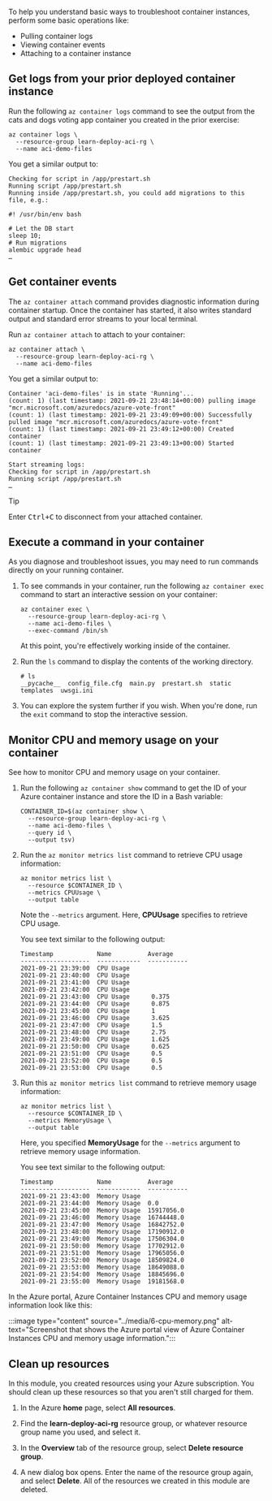 To help you understand basic ways to troubleshoot container instances, perform some basic operations like:

* Pulling container logs
* Viewing container events
* Attaching to a container instance

## Get logs from your prior deployed container instance

Run the following `az container logs` command to see the output from the cats and dogs voting app container you created in the prior exercise:

```azurecli
az container logs \
  --resource-group learn-deploy-aci-rg \
  --name aci-demo-files
```

You get a similar output to:

```output
Checking for script in /app/prestart.sh
Running script /app/prestart.sh
Running inside /app/prestart.sh, you could add migrations to this file, e.g.:

#! /usr/bin/env bash

# Let the DB start
sleep 10;
# Run migrations
alembic upgrade head
…
```

## Get container events

The `az container attach` command provides diagnostic information during container startup. Once the container has started, it also writes standard output and standard error streams to your local terminal.

Run `az container attach` to attach to your container:

```azurecli
az container attach \
  --resource-group learn-deploy-aci-rg \
  --name aci-demo-files
```

You get a similar output to:

```output
Container 'aci-demo-files' is in state 'Running'...
(count: 1) (last timestamp: 2021-09-21 23:48:14+00:00) pulling image "mcr.microsoft.com/azuredocs/azure-vote-front"
(count: 1) (last timestamp: 2021-09-21 23:49:09+00:00) Successfully pulled image "mcr.microsoft.com/azuredocs/azure-vote-front"
(count: 1) (last timestamp: 2021-09-21 23:49:12+00:00) Created container
(count: 1) (last timestamp: 2021-09-21 23:49:13+00:00) Started container

Start streaming logs:
Checking for script in /app/prestart.sh
Running script /app/prestart.sh
…
```

> [!TIP]
> Enter <kbd>Ctrl+C</kbd> to disconnect from your attached container.

## Execute a command in your container

As you diagnose and troubleshoot issues, you may need to run commands directly on your running container.

1. To see commands in your container, run the following `az container exec` command to start an interactive session on your container:

    ```azurecli
    az container exec \
      --resource-group learn-deploy-aci-rg \
      --name aci-demo-files \
      --exec-command /bin/sh
    ```

    At this point, you're effectively working inside of the container.

1. Run the `ls` command to display the contents of the working directory.

    ```azurecli
    # ls
    __pycache__  config_file.cfg  main.py  prestart.sh  static  templates  uwsgi.ini
    ```

1. You can explore the system further if you wish. When you're done, run the `exit` command to stop the interactive session.

## Monitor CPU and memory usage on your container

See how to monitor CPU and memory usage on your container.

1. Run the following `az container show` command to get the ID of your Azure container instance and store the ID in a Bash variable:

    ```azurecli
    CONTAINER_ID=$(az container show \
      --resource-group learn-deploy-aci-rg \
      --name aci-demo-files \
      --query id \
      --output tsv)
    ```

1. Run the `az monitor metrics list` command to retrieve CPU usage information:

    ```azurecli
    az monitor metrics list \
      --resource $CONTAINER_ID \
      --metrics CPUUsage \
      --output table
    ```

    Note the `--metrics` argument. Here, **CPUUsage** specifies to retrieve CPU usage.

    You see text similar to the following output:

    ```output
    Timestamp            Name          Average
    -------------------  ------------  -----------
    2021-09-21 23:39:00  CPU Usage
    2021-09-21 23:40:00  CPU Usage
    2021-09-21 23:41:00  CPU Usage
    2021-09-21 23:42:00  CPU Usage
    2021-09-21 23:43:00  CPU Usage      0.375
    2021-09-21 23:44:00  CPU Usage      0.875
    2021-09-21 23:45:00  CPU Usage      1
    2021-09-21 23:46:00  CPU Usage      3.625
    2021-09-21 23:47:00  CPU Usage      1.5
    2021-09-21 23:48:00  CPU Usage      2.75
    2021-09-21 23:49:00  CPU Usage      1.625
    2021-09-21 23:50:00  CPU Usage      0.625
    2021-09-21 23:51:00  CPU Usage      0.5
    2021-09-21 23:52:00  CPU Usage      0.5
    2021-09-21 23:53:00  CPU Usage      0.5
    ```

1. Run this `az monitor metrics list` command to retrieve memory usage information:

    ```azurecli
    az monitor metrics list \
      --resource $CONTAINER_ID \
      --metrics MemoryUsage \
      --output table
    ```

    Here, you specified **MemoryUsage** for the `--metrics` argument to retrieve memory usage information.

    You see text similar to the following output:

    ```output
    Timestamp            Name          Average
    -------------------  ------------  -----------
    2021-09-21 23:43:00  Memory Usage
    2021-09-21 23:44:00  Memory Usage  0.0
    2021-09-21 23:45:00  Memory Usage  15917056.0
    2021-09-21 23:46:00  Memory Usage  16744448.0
    2021-09-21 23:47:00  Memory Usage  16842752.0
    2021-09-21 23:48:00  Memory Usage  17190912.0
    2021-09-21 23:49:00  Memory Usage  17506304.0
    2021-09-21 23:50:00  Memory Usage  17702912.0
    2021-09-21 23:51:00  Memory Usage  17965056.0
    2021-09-21 23:52:00  Memory Usage  18509824.0
    2021-09-21 23:53:00  Memory Usage  18649088.0
    2021-09-21 23:54:00  Memory Usage  18845696.0
    2021-09-21 23:55:00  Memory Usage  19181568.0
    ```

In the Azure portal, Azure Container Instances CPU and memory usage information look like this:

:::image type="content" source="../media/6-cpu-memory.png" alt-text="Screenshot that shows the Azure portal view of Azure Container Instances CPU and memory usage information.":::

## Clean up resources

In this module, you created resources using your Azure subscription. You should clean up these resources so that you aren't still charged for them.

1. In the Azure **home** page, select **All resources**.

1. Find the **learn-deploy-aci-rg** resource group, or whatever resource group name you used, and select it.

1. In the **Overview** tab of the resource group, select **Delete resource group**.

1. A new dialog box opens. Enter the name of the resource group again, and select **Delete**. All of the resources we created in this module are deleted.

